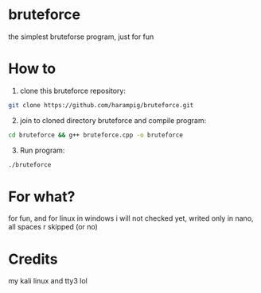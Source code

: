 # bruteforce
the simplest bruteforse program, just for fun
# How to
1. clone this bruteforce repository:
```bash
git clone https://github.com/harampig/bruteforce.git
```
2. join to cloned directory bruteforce and compile program:
```bash
cd bruteforce && g++ bruteforce.cpp -o bruteforce
```
3. Run program:
```bash
./bruteforce
```
# For what?
for fun, and for linux in windows i will not checked yet, writed only in nano, all spaces r skipped (or no)
# Credits
my kali linux and tty3 lol
